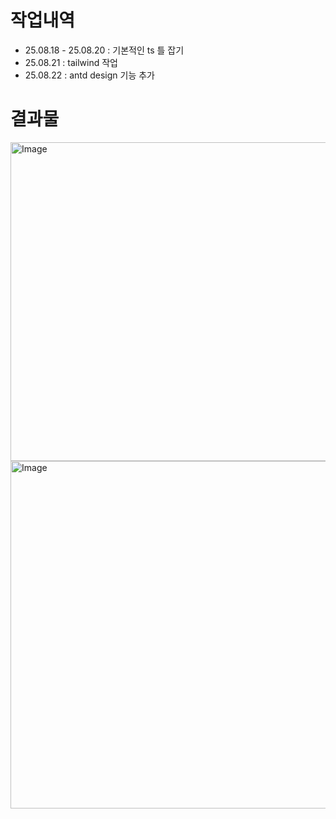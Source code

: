 # 작업내역

- 25.08.18 - 25.08.20 : 기본적인 ts 틀 잡기
- 25.08.21 : tailwind 작업
- 25.08.22 : antd design 기능 추가

# 결과물

<img width="850" height="510" alt="Image" src="https://github.com/user-attachments/assets/45442681-73a0-48e9-b304-ad5515ea168e" />

<img width="830" height="556" alt="Image" src="https://github.com/user-attachments/assets/5c8eac4b-6066-4bfb-a490-7bc384776baa" />

